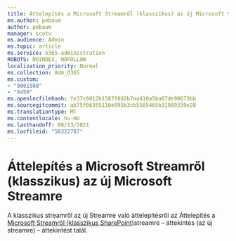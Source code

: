 ```yaml
---
title: Áttelepítés a Microsoft Streamről (klasszikus) az új Microsoft Streamre
ms.author: pebaum
author: pebaum
manager: scotv
ms.audience: Admin
ms.topic: article
ms.service: o365-administration
ROBOTS: NOINDEX, NOFOLLOW
localization_priority: Normal
ms.collection: Adm_O365
ms.custom:
- "9001508"
- "6450"
ms.openlocfilehash: fe37c6012b1587f802b7aa410a5ba07de90673bb
ms.sourcegitcommit: ab75f66355116e995b3cb5505465b31989339e28
ms.translationtype: MT
ms.contentlocale: hu-HU
ms.lasthandoff: 08/13/2021
ms.locfileid: "58322787"
---
```

# <a name="migrate-from-microsoft-stream-classic-to-the-new-microsoft-stream"></a>Áttelepítés a Microsoft Streamről (klasszikus) az új Microsoft Streamre

A klasszikus streamről az új Streamre való áttelepítésről az Áttelepítés a [Microsoft Streamről (klasszikus SharePoint)](https://docs.microsoft.com/stream/streamnew/stream-classic-to-new-migration-overview)streamre – áttekintés (az új streamre) – áttekintést talál.